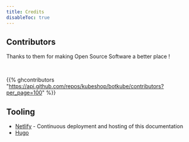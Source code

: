 ```yaml
---
title: Credits
disableToc: true
---
```


## Contributors

Thanks to them <i class="fas fa-heart"></i> for making Open Source Software a better place ! <br/>

<br/>

{{% ghcontributors "https://api.github.com/repos/kubeshop/botkube/contributors?per_page=100" %}}

## Tooling

* [Netlify](https://www.netlify.com) - Continuous deployment and hosting of this documentation
* [Hugo](https://gohugo.io/)

